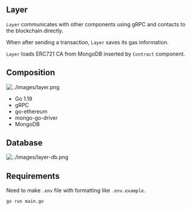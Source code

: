 ## Layer

`Layer` communicates with other components using gRPC and contacts to the blockchain directly.

When after sending a transaction, `Layer` saves its gas information.

`Layer` loads ERC721 CA from MongoDB inserted by `Contract` component.

## Composition

![../images/layer.png](composition)

- Go 1.19
- gRPC
- go-ethereum
- mongo-go-driver
- MongoDB

## Database

![../images/layer-db.png](db)

## Requirements

Need to make `.env` file with formatting like `.env.example`.

```
go run main.go
```
